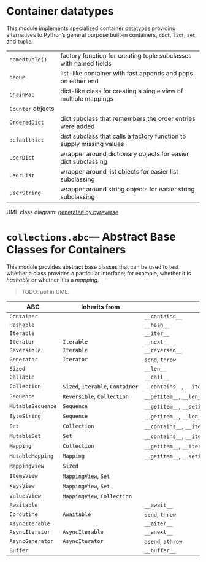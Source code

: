 # Container datatypes

This module implements specialized container datatypes providing alternatives to Python’s general purpose built-in containers, `dict`, `list`, `set`, and `tuple`.

|                   |                                                                      |
| ----------------- | -------------------------------------------------------------------- |
| `namedtuple()`    | factory function for creating tuple subclasses with named fields     |
| `deque`           | list-like container with fast appends and pops on either end         |
| `ChainMap`        | dict-like class for creating a single view of multiple mappings      |
| `Counter` objects |
| `OrderedDict`     | dict subclass that remembers the order entries were added            |
| `defaultdict`     | dict subclass that calls a factory function to supply missing values |
| `UserDict`        | wrapper around dictionary objects for easier dict subclassing        |
| `UserList`        | wrapper around list objects for easier list subclassing              |
| `UserString`      | wrapper around string objects for easier string subclassing          |

UML class diagram: [generated by pyreverse](../tools/pylint/classes-collections.html)

# `collections.abc`— Abstract Base Classes for Containers

This module provides abstract base classes that can be used to test whether a class provides a particular interface; for example, whether it is *hashable* or whether it is a *mapping*.



> TODO: put in UML.

| ABC               | Inherits from                    | Abstract Methods                                                   | Mixin Methods                                                                                                                                  |
| ----------------- | -------------------------------- | ------------------------------------------------------------------ | ---------------------------------------------------------------------------------------------------------------------------------------------- |
| `Container`       |                                  | `__contains__`                                                     |                                                                                                                                                |
| `Hashable`        |                                  | `__hash__`                                                         |                                                                                                                                                |
| `Iterable`        |                                  | `__iter__`                                                         |                                                                                                                                                |
| `Iterator`        | `Iterable`                       | `__next__`                                                         | `__iter__`                                                                                                                                     |
| `Reversible`      | `Iterable`                       | `__reversed__`                                                     |                                                                                                                                                |
| `Generator`       | `Iterator`                       | `send`, `throw`                                                    | `close`, `__iter__`, `__next__`                                                                                                                |
| `Sized`           |                                  | `__len__`                                                          |                                                                                                                                                |
| `Callable`        |                                  | `__call__`                                                         |                                                                                                                                                |
| `Collection`      | `Sized`, `Iterable`, `Container` | `__contains__`, `__iter__`, `__len__`                              |                                                                                                                                                |
| `Sequence`        | `Reversible`, `Collection`       | `__getitem__`, `__len__`                                           | `__contains__`, `__iter__`, `__reversed__`, `index`, and `count`                                                                               |
| `MutableSequence` | `Sequence`                       | `__getitem__`, `__setitem__`, `__delitem__`, `__len__`, `insert`   | Inherited `Sequence` methods and `append`, `clear`, `reverse`, `extend`, `pop`, `remove`, and `__iadd__`                                       |
| `ByteString`      | `Sequence`                       | `__getitem__`, `__len__`                                           | Inherited `Sequence` methods                                                                                                                   |
| `Set`             | `Collection`                     | `__contains__`, `__iter__`, `__len__`                              | `__le__`, `__lt__`, `__eq__`, `__ne__`, `__gt__`, `__ge__`, `__and__`, `__or__`, `__sub__`, `__rsub__`, `__xor__`, `__rxor__` and `isdisjoint` |
| `MutableSet`      | `Set`                            | `__contains__`, `__iter__`, `__len__`, `add`, `discard`            | Inherited `Set` methods and `clear`, `pop`, `remove`, `__ior__`, `__iand__`, `__ixor__`, and `__isub__`                                        |
| `Mapping`         | `Collection`                     | `__getitem__`, `__iter__`, `__len__`                               | `__contains__`, `keys`, `items`, `values`, `get`, `__eq__`, and `__ne__`                                                                       |
| `MutableMapping`  | `Mapping`                        | `__getitem__`, `__setitem__`, `__delitem__`, `__iter__`, `__len__` | Inherited `Mapping` methods and `pop`, `popitem`, `clear`, `update`, and `setdefault`                                                          |
| `MappingView`     | `Sized`                          |                                                                    | `__init__`, `__len__` and `__repr__`                                                                                                           |
| `ItemsView`       | `MappingView`, `Set`             |                                                                    | `__contains__`, `__iter__`                                                                                                                     |
| `KeysView`        | `MappingView`, `Set`             |                                                                    | `__contains__`, `__iter__`                                                                                                                     |
| `ValuesView`      | `MappingView`, `Collection`      |                                                                    | `__contains__`, `__iter__`                                                                                                                     |
| `Awaitable`       |                                  | `__await__`                                                        |                                                                                                                                                |
| `Coroutine`       | `Awaitable`                      | `send`, `throw`                                                    | `close`                                                                                                                                        |
| `AsyncIterable`   |                                  | `__aiter__`                                                        |                                                                                                                                                |
| `AsyncIterator`   | `AsyncIterable`                  | `__anext__`                                                        | `__aiter__`                                                                                                                                    |
| `AsyncGenerator`  | `AsyncIterator`                  | `asend`, `athrow`                                                  | `aclose`, `__aiter__`, `__anext__`                                                                                                             |
| `Buffer`          |                                  | `__buffer__`                                                       |                                                                                                                                                |
